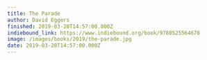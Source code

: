 ```yaml
---
title: The Parade
author: David Eggers
finished: 2019-03-28T14:57:00.000Z
indiebound_link: https://www.indiebound.org/book/9780525564676
image: /images/books/2019/the-parade.jpg
date: 2019-03-28T14:57:00.000Z
---
```

